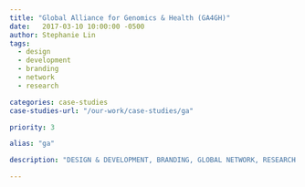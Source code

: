 ```yaml
---
title: "Global Alliance for Genomics & Health (GA4GH)"
date:   2017-03-10 10:00:00 -0500
author: Stephanie Lin
tags:
  - design
  - development
  - branding
  - network
  - research

categories: case-studies
case-studies-url: "/our-work/case-studies/ga"

priority: 3

alias: "ga"

description: "DESIGN & DEVELOPMENT, BRANDING, GLOBAL NETWORK, RESEARCH WEBSITE"

---
```

